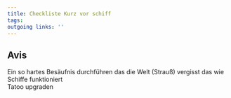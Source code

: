 ```yaml
---
title: Checkliste Kurz vor schiff  
tags:   
outgoing links: ''  
---
```

## Avis

Ein so hartes Besäufnis durchführen das die Welt (Strauß) vergisst das wie Schiffe funktioniert  
Tatoo upgraden  
